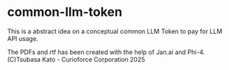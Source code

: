 # common-llm-token
This is a abstract idea on a conceptual common LLM Token to pay for LLM API usage.

The PDFs and rtf has been created with the help of Jan.ai and Phi-4. 
(C)Tsubasa Kato - Curioforce Corporation 2025
